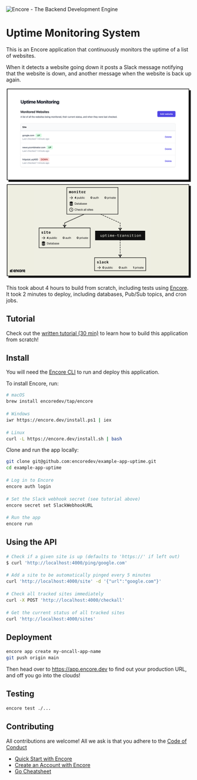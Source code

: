 <img width="200px" src="https://encore.dev/assets/branding/logo/logo.svg" alt="Encore - The Backend Development Engine" />

# Uptime Monitoring System

This is an Encore application that continuously monitors the uptime of a list of websites.

When it detects a website going down it posts a Slack message notifying that the website is down, and another message when the website is back up again.

![Frontend](./images/frontend.png)
![Encore Flow](./images/encore-flow.png)

This took about 4 hours to build from scratch, including tests using [Encore](https://encore.dev). It took 2 minutes to deploy, including databases, Pub/Sub topics, and cron jobs.

## Tutorial

Check out the [written tutorial (30 min)](https://encore.dev/docs/tutorials/uptime) to learn how to build this application from scratch!

## Install

You will need the [Encore CLI](https://encore.dev/docs/install)
to run and deploy this application.

To install Encore, run:
```bash
# macOS 
brew install encoredev/tap/encore

# Windows
iwr https://encore.dev/install.ps1 | iex

# Linux
curl -L https://encore.dev/install.sh | bash
```

Clone and run the app locally:
```bash
git clone git@github.com:encoredev/example-app-uptime.git
cd example-app-uptime

# Log in to Encore
encore auth login

# Set the Slack webhook secret (see tutorial above)
encore secret set SlackWebhookURL

# Run the app
encore run
```

## Using the API

```bash
# Check if a given site is up (defaults to 'https://' if left out)
$ curl 'http://localhost:4000/ping/google.com'

# Add a site to be automatically pinged every 5 minutes
curl 'http://localhost:4000/site' -d '{"url":"google.com"}'

# Check all tracked sites immediately
curl -X POST 'http://localhost:4000/checkall'

# Get the current status of all tracked sites
curl 'http://localhost:4000/sites'
```

## Deployment

```bash
encore app create my-oncall-app-name
git push origin main
```

Then head over to <https://app.encore.dev> to find out your production URL, and off you go into the clouds!

## Testing

```bash
encore test ./...
```

## Contributing

All contributions are welcome! All we ask is that you adhere to the [Code of Conduct](https://github.com/encoredev/encore/blob/main/CODE_OF_CONDUCT.md)

- [Quick Start with Encore](https://encore.dev/docs/quick-start)
- [Create an Account with Encore](https://encore.dev/login)
- [Go Cheatsheet](https://encore.dev/guide/go.mod)